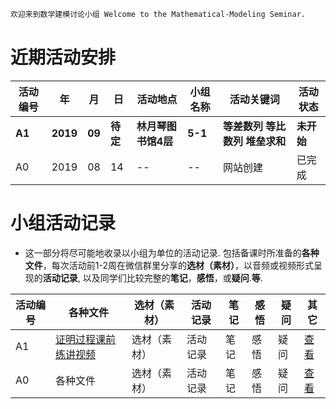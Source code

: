 ```markdown
欢迎来到数学建模讨论小组 Welcome to the Mathematical-Modeling Seminar.
```
# 近期活动安排

活动编号|年|月|日|活动地点|小组名称|活动关键词|活动状态
-|-|-|-|-|-|-|-
**A1**|**2019**|**09**|**待定**|**林月琴图书馆4层**|**5-1**|**等差数列 等比数列 堆垒求和**|**未开始**
A0|2019|08|14|--|--|网站创建|已完成

# 小组活动记录

- 这一部分将尽可能地收录以小组为单位的活动记录. 包括备课时所准备的**各种文件**，每次活动前1-2周在微信群里分享的**选材（素材）**，以音频或视频形式呈现的**活动记录**, 以及同学们比较完整的**笔记**，**感悟**，或**疑问**.**等**.

活动编号|各种文件|选材（素材）|活动记录|笔记|感悟|疑问|其它
-|-|-|-|-|-|-|-
A1|[证明过程]()[课前练讲视频](http://list.youku.com/albumlist/show/id_52252980.html)|选材（素材）|活动记录|笔记|感悟|疑问|[查看](https://jekyllrb.com/docs/usage/)
A0|各种文件|选材（素材）|活动记录|笔记|感悟|疑问|[查看](https://github.com)

